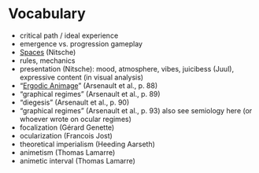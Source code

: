 # Vocabulary
- critical path / ideal experience
- emergence vs. progression gameplay
- [Spaces](notes/Spaces.md) (Nitsche)
- rules, mechanics
- presentation (Nitsche): mood, atmosphere, vibes, juicibess (Juul), expressive content (in visual analysis)
- “[Ergodic Animage](notes/Ergodic%20Animage.md)” (Arsenault et al., p. 88)
- “graphical regimes” (Arsenault et al., p. 89)
- “diegesis” (Arsenault et al., p. 90)
- “graphical regimes” (Arsenault et al., p. 93) also see semiology here (or whoever wrote on ocular regimes)
- focalization (Gérard Genette)
- ocularization (Francois Jost)
- theoretical imperialism (Heeding Aarseth)
- animetism (Thomas Lamarre)
- animetic interval (Thomas Lamarre)